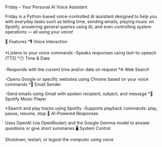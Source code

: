 Friday – Your Personal AI Voice Assistant

Friday is a Python-based voice-controlled AI assistant designed to help you with everyday tasks such as telling time, sending emails, playing music on Spotify, answering general queries using AI, and even controlling system operations — all using your voice!

🧠 Features
*🎙️ Voice Interaction

*Listens to your voice commands
-Speaks responses using text-to-speech (TTS)
*🕒 Time & Date

-Responds with the current time and/or date on request
*🌐 Web Search

-Opens Google or specific websites using Chrome based on your voice commands
*📧 Email Sender

-Send emails using Gmail with spoken recipient, subject, and message
*🎵 Spotify Music Player

*Search and play tracks using Spotify
-Supports playback commands: play, pause, resume, stop
💬 AI-Powered Responses

Uses OpenAI (via OpenRouter) and the Google Gemma model to answer questions or give short summaries
🖥️ System Control

Shutdown, restart, or logout the computer using voice
